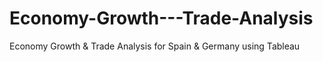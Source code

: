 # Economy-Growth---Trade-Analysis
Economy Growth &amp; Trade Analysis for Spain &amp; Germany using Tableau
